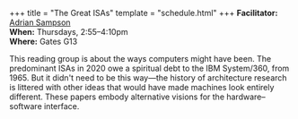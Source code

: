 +++
title = "The Great ISAs"
template = "schedule.html"
+++
**Facilitator:** [Adrian Sampson][adrian]  
**When:** Thursdays, 2:55–4:10pm  
**Where:** Gates G13

This reading group is about the ways computers might have been.
The predominant ISAs in 2020 owe a spiritual debt to the IBM System/360, from 1965.
But it didn't need to be this way—the history of architecture research is littered with other ideas that would have made machines look entirely different.
These papers embody alternative visions for the hardware–software interface.

[adrian]: https://www.cs.cornell.edu/~asampson/
